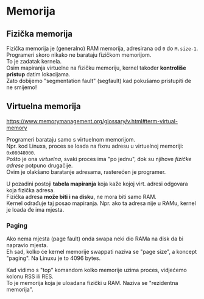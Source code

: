 
# Memorija

## Fizička memorija
Fizička memorija je (generalno) RAM memorija, adresirana od `0` do `M.size-1`.  
Programeri skoro nikako ne barataju fizičkom memorijom.  
To je zadatak kernela.  
Osim mapiranja virtuelne na fizičku memoriju, kernel također **kontroliše pristup** datim lokacijama.  
Zato dobijemo "segmentation fault" (segfault) kad pokušamo pristupiti đe ne smijemo!

## Virtuelna memorija

https://www.memorymanagement.org/glossary/v.html#term-virtual-memory

Programeri barataju samo s virtuelnom memorijom.  
Npr. kod Linuxa, proces se loada na fixnu adresu u virtuelnoj memoriji: `0x08048000`.  
Pošto je ona *virtuelna*, svaki proces ima "po jednu", dok su njihove *fizičke adrese* potpuno drugačije.  
Ovim je olakšano baratanje adresama, rasterećen je programer.

U pozadini postoji **tabela mapiranja** koja kaže kojoj virt. adresi odgovara koja fizička adresa.  
Fizička adresa **može biti i na disku**, ne mora biti samo RAM.  
Kernel odrađuje taj posao mapiranja. Npr. ako ta adresa nije u RAMu, kernel je loada đe ima mjesta.  


### Paging
Ako nema mjesta (page fault) onda swapa neki dio RAMa na disk da bi napravio mjesta.  
Eh sad, kolko će kernel memorije swappati naziva se "page size", a koncept "paging". 
Na Linuxu je to 4096 bytes.

Kad vidimo s "top" komandom kolko memorije uzima proces, vidjećemo kolonu RSS ili RES.  
To je memorija koja je uloadana fizički u RAM. 
Naziva se "rezidentna memorija".

















